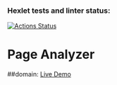 ### Hexlet tests and linter status:
[![Actions Status](https://github.com/unt1tledd/python-project-83/workflows/hexlet-check/badge.svg)](https://github.com/unt1tledd/python-project-83/actions)

# Page Analyzer
##domain: <a href=python-project-83-production-00f7.up.railway.app>Live Demo</a>

